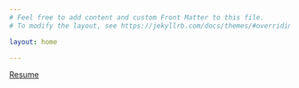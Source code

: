 ```yaml
---
# Feel free to add content and custom Front Matter to this file.
# To modify the layout, see https://jekyllrb.com/docs/themes/#overriding-theme-defaults

layout: home

---
```


[Resume]([https://github.com/asmitaj08/asmitaj08.github.io/blob/main/Asmita_Resume_summer24.pdf])
